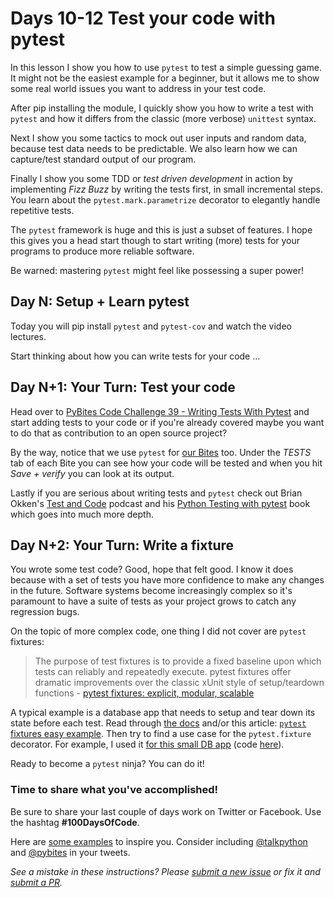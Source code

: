 # Days 10-12 Test your code with pytest

In this lesson I show you how to use `pytest` to test a simple guessing game. It might not be the easiest example for a beginner, but it allows me to show some real world issues you want to address in your test code. 

After pip installing the module, I quickly show you how to write a test with `pytest` and how it differs from the classic (more verbose) `unittest` syntax.

Next I show you some tactics to mock out user inputs and random data, because test data needs to be predictable. We also learn how we can capture/test standard output of our program. 

Finally I show you some TDD or _test driven development_ in action by implementing _Fizz Buzz_ by writing the tests first, in small incremental steps. You learn about the `pytest.mark.parametrize` decorator to elegantly handle repetitive tests.

The `pytest` framework is huge and this is just a subset of features. I hope this gives you a head start though to start writing (more) tests for your programs to produce more reliable software. 

Be warned: mastering `pytest` might feel like possessing a super power!

## Day N: Setup + Learn pytest

Today you will pip install `pytest` and `pytest-cov` and watch the video lectures. 

Start thinking about how you can write tests for your code ...

## Day N+1: Your Turn: Test your code

Head over to [PyBites Code Challenge 39 - Writing Tests With Pytest](https://codechalleng.es/challenges/39/) and start adding tests to your code or if you're already covered maybe you want to do that as contribution to an open source project? 

By the way, notice that we use `pytest` for [our Bites](https://codechalleng.es/bites/) too. Under the _TESTS_ tab of each Bite you can see how your code will be tested and when you hit _Save + verify_ you can look at its output. 

Lastly if you are serious about writing tests and `pytest` check out Brian Okken's [Test and Code](http://testandcode.com) podcast and his [Python Testing with pytest](https://pragprog.com/book/bopytest/python-testing-with-pytest) book which goes into much more depth.

## Day N+2: Your Turn: Write a fixture

You wrote some test code? Good, hope that felt good. I know it does because with a set of tests you have more confidence to make any changes in the future. Software systems become increasingly complex so it's paramount to have a suite of tests as your project grows to catch any regression bugs. 

On the topic of more complex code, one thing I did not cover are `pytest` fixtures:

> The purpose of test fixtures is to provide a fixed baseline upon which tests can reliably and repeatedly execute. pytest fixtures offer dramatic improvements over the classic xUnit style of setup/teardown functions - [pytest fixtures: explicit, modular, scalable](https://docs.pytest.org/en/latest/fixture.html)

A typical example is a database app that needs to setup and tear down its state before each test. Read through [the docs](https://docs.pytest.org/en/latest/fixture.html) and/or this article: [`pytest` fixtures easy example](http://pythontesting.net/framework/pytest/pytest-fixtures-easy-example/). Then try to find a use case for the `pytest.fixture` decorator. For example, I used it [for this small DB app](https://realpython.com/blog/python/building-a-simple-web-app-with-bottle-sqlalchemy-twitter-api/#add-tests-with-pytest) (code [here](https://github.com/pybites/pytip/blob/master/tests/test_tips.py)).

Ready to become a `pytest` ninja? You can do it!

### Time to share what you've accomplished!

Be sure to share your last couple of days work on Twitter or Facebook. Use the hashtag **#100DaysOfCode**. 

Here are [some examples](https://twitter.com/search?q=%23100DaysOfCode) to inspire you. Consider including [@talkpython](https://twitter.com/talkpython) and [@pybites](https://twitter.com/pybites) in your tweets.

*See a mistake in these instructions? Please [submit a new issue](https://github.com/talkpython/100daysofcode-with-python-course/issues) or fix it and [submit a PR](https://github.com/talkpython/100daysofcode-with-python-course/pulls).*
